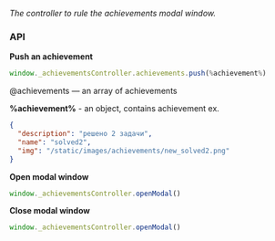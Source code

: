 *The controller to rule the achievements modal window.*


### API

**Push an achievement**
```javascript
window._achievementsController.achievements.push(%achievement%)
```

@achievements — an array of achievements

**%achievement%** - an object, contains achievement
ex.

```json
{
  "description": "решено 2 задачи",
  "name": "solved2",
  "img": "/static/images/achievements/new_solved2.png"
}
```


**Open modal window**
```javascript
window._achievementsController.openModal()
```

**Close modal window**
```javascript
window._achievementsController.openModal()
```